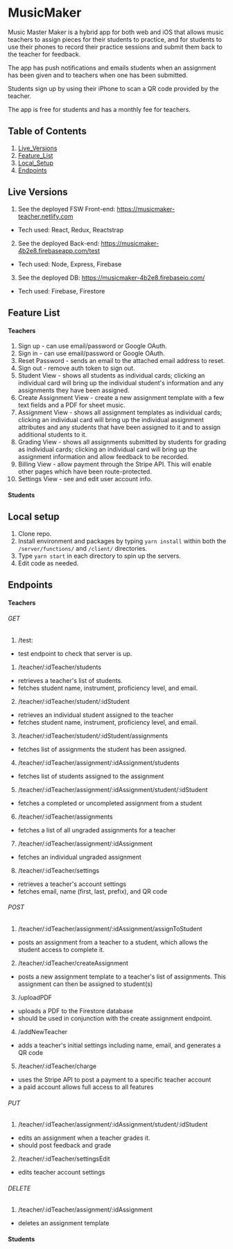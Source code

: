 # MusicMaker

Music Master Maker is a hybrid app for both web and iOS that allows music teachers to assign pieces for their students to practice, and for students to use their phones to record their practice sessions and submit them back to the teacher for feedback.

The app has push notifications and emails students when an assignment has been given and to teachers when one has been submitted.

Students sign up by using their iPhone to scan a QR code provided by the teacher.

The app is free for students and has a monthly fee for teachers.

## Table of Contents
1. [Live_Versions](#live_versions)
2. [Feature_List](#feature_list)
3. [Local_Setup](#local_setup)
4. [Endpoints](#endpoints)

## Live Versions
1. See the deployed FSW Front-end: https://musicmaker-teacher.netlify.com
* Tech used: React, Redux, Reactstrap
2. See the deployed Back-end: https://musicmaker-4b2e8.firebaseapp.com/test
* Tech used: Node, Express, Firebase
3. See the deployed DB: https://musicmaker-4b2e8.firebaseio.com/
* Tech used: Firebase, Firestore

## Feature List
#### Teachers
1. Sign up - can use email/password or Google OAuth.
2. Sign in - can use email/password or Google OAuth.
3. Reset Password - sends an email to the attached email address to reset.
4. Sign out - remove auth token to sign out.
5. Student View - shows all students as individual cards; clicking an individual card will bring up the individual student's information and any assignments they have been assigned.
6. Create Assignment View - create a new assignment template with a few text fields and a PDF for sheet music.
7. Assignment View - shows all assignment templates as individual cards; clicking an individual card will bring up the individual assignment attributes and any students that have been assigned to it and to assign additional students to it.
8. Grading View - shows all assignments submitted by students for grading as individual cards; clicking an individual card will bring up the assignment information and allow feedback to be recorded.
9. Billing View - allow payment through the Stripe API. This will enable other pages which have been route-protected.
10. Settings View - see and edit user account info.

#### Students

## Local setup
1. Clone repo.
2. Install environment and packages by typing `yarn install` within both the `/server/functions/` and `/client/` directories.
3. Type `yarn start` in each directory to spin up the servers.
4. Edit code as needed.

## Endpoints
#### Teachers
###### GET
1. /test: 
* test endpoint to check that server is up.
1. /teacher/:idTeacher/students
* retrieves a teacher's list of students.
* fetches student name, instrument, proficiency level, and email.
2. /teacher/:idTeacher/student/:idStudent
* retrieves an individual student assigned to the teacher
* fetches student name, instrument, proficiency level, and email.
3. /teacher/:idTeacher/student/:idStudent/assignments
* fetches list of assignments the student has been assigned.
4. /teacher/:idTeacher/assignment/:idAssignment/students
* fetches list of students assigned to the assignment
5. /teacher/:idTeacher/assignment/:idAssignment/student/:idStudent
* fetches a completed or uncompleted assignment from a student
6. /teacher/:idTeacher/assignments
* fetches a list of all ungraded assignments for a teacher
7. /teacher/:idTeacher/assignment/:idAssignment
* fetches an individual ungraded assignment
8. /teacher/:idTeacher/settings
* retrieves a teacher's account settings
* fetches email, name (first, last, prefix), and QR code

###### POST
1. /teacher/:idTeacher/assignment/:idAssignment/assignToStudent
* posts an assignment from a teacher to a student, which allows the student access to complete it.
2. /teacher/:idTeacher/createAssignment
* posts a new assignment template to a teacher's list of assignments. This assignment can then be assigned to student(s)
3. /uploadPDF
* uploads a PDF to the Firestore database
* should be used in conjunction with the create assignment endpoint.
4. /addNewTeacher
* adds a teacher's initial settings including name, email, and generates a QR code
5. /teacher/:idTeacher/charge
* uses the Stripe API to post a payment to a specific teacher account
* a paid account allows full access to all features

###### PUT
1. /teacher/:idTeacher/assignment/:idAssignment/student/:idStudent
* edits an assignment when a teacher grades it. 
* should post feedback and grade
2. /teacher/:idTeacher/settingsEdit
* edits teacher account settings

###### DELETE
1. /teacher/:idTeacher/assignment/:idAssignment
* deletes an assignment template

#### Students
